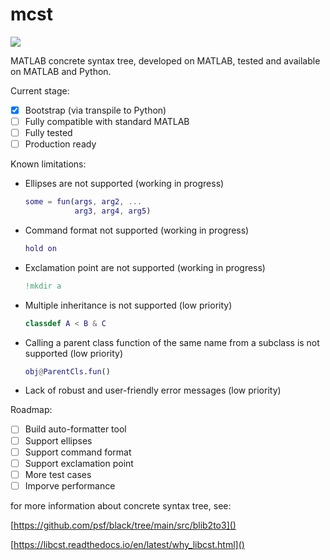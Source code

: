 # mcst

![](https://github.com/andy-math/mcst/actions/workflows/python-package.yml/badge.svg)

MATLAB concrete syntax tree, developed on MATLAB, tested and available on MATLAB and Python.

Current stage:
+ [x] Bootstrap (via transpile to Python)
+ [ ] Fully compatible with standard MATLAB
+ [ ] Fully tested
+ [ ] Production ready

Known limitations:
+ Ellipses are not supported (working in progress)
  ```MATLAB
  some = fun(args, arg2, ...
             arg3, arg4, arg5)
  ```
+ Command format not supported (working in progress)
  ```MATLAB
  hold on
  ```
+ Exclamation point are not supported (working in progress)
  ```MATLAB
  !mkdir a
  ```
+ Multiple inheritance is not supported (low priority)
  ```MATLAB
  classdef A < B & C
  ```
+ Calling a parent class function of the same name from a subclass is not supported (low priority)
  ```MATLAB
  obj@ParentCls.fun()
  ```
+ Lack of robust and user-friendly error messages (low priority)

Roadmap: 
+ [ ] Build auto-formatter tool
+ [ ] Support ellipses
+ [ ] Support command format
+ [ ] Support exclamation point
+ [ ] More test cases
+ [ ] Imporve performance

for more information about concrete syntax tree, see:

[https://github.com/psf/black/tree/main/src/blib2to3]()

[https://libcst.readthedocs.io/en/latest/why_libcst.html]()

